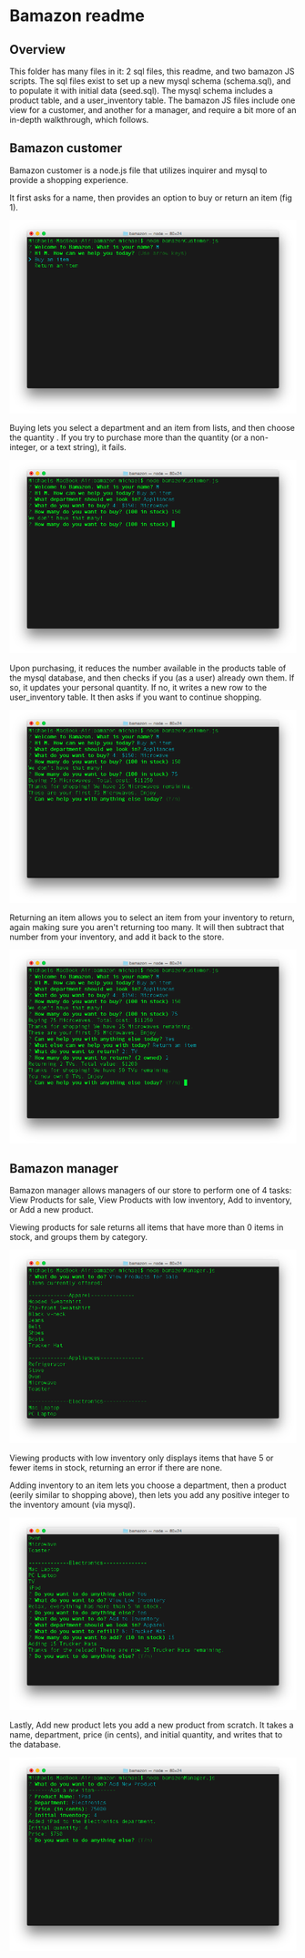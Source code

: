 # Bamazon readme

## Overview

This folder has many files in it: 2 sql files, this readme, and two bamazon JS scripts. The sql files exist to set up a new mysql schema (schema.sql), and to populate it with initial data (seed.sql). The mysql schema includes a product table, and a user_inventory table. The bamazon JS files include one view for a customer, and another for a manager, and require a bit more of an in-depth walkthrough, which follows. 

## Bamazon customer

Bamazon customer is a node.js file that utilizes inquirer and mysql to provide a shopping experience. 

It first asks for a name, then provides an option to buy or return an item (fig 1). 

![Options](/screens/options.png)

Buying lets you select a department and an item from lists, and then choose the quantity . If you try to purchase more than the quantity (or a non-integer, or a text string), it fails. 

![Too Many Error](/screens/tooMany.png)

Upon purchasing, it reduces the number available in the products table of the mysql database, and then checks if you (as a user) already own them. If so, it updates your personal quantity. If no, it writes a new row to the user_inventory table. It then asks if you want to continue shopping.

![New User Item](/screens/newUserItem.png)

Returning an item allows you to select an item from your inventory to return, again making sure you aren't returning too many. It will then subtract that number from your inventory, and add it back to the store.

![Successful Return](/screens/return.png)

## Bamazon manager

Bamazon manager allows managers of our store to perform one of 4 tasks: View Products for sale, View Products with low inventory, Add to inventory, or Add a new product. 

Viewing products for sale returns all items that have more than 0 items in stock, and groups them by category.

![View products](/screens/viewProducts.png)

Viewing products with low inventory only displays items that have 5 or fewer items in stock, returning an error if there are none. 

Adding inventory to an item lets you choose a department, then a product (eerily similar to shopping above), then lets you add any positive integer to the inventory amount (via mysql).

![Add to inventory](/screens/addInventory.png)

Lastly, Add new product lets you add a new product from scratch. It takes a name, department, price (in cents), and initial quantity, and writes that to the database. 

![Add product](/screens/addProduct.png)



